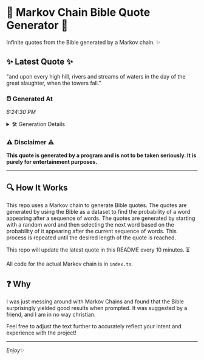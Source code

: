 # 📖 Markov Chain Bible Quote Generator 📖

Infinite quotes from the Bible generated by a Markov chain. ✨

## ✨ Latest Quote ✨
"and upon every high hill, rivers and streams of waters in the day of the great slaughter, when the towers fall."

### ⏰ Generated At
*6:24:30 PM*

<details>
    <summary>🛠️ Generation Details</summary>
    <p>
        <strong>🌱 Seed:</strong> and<br>
        <strong>🔄 Iterations:</strong> 20<br>
        <strong>📜 Context History:</strong><br>[ and ]: upon<br>[ and, upon ]: every<br>[ and, upon, every ]: high<br>[ and, upon, every, high ]: hill,<br>[ and, upon, every, high, hill, ]: rivers<br>[ and, upon, every, high, hill,, rivers ]: and<br>[ upon, every, high, hill,, rivers, and ]: streams<br>[ every, high, hill,, rivers, and, streams ]: of<br>[ high, hill,, rivers, and, streams, of ]: waters<br>[ hill,, rivers, and, streams, of, waters ]: in<br>[ rivers, and, streams, of, waters, in ]: the<br>[ and, streams, of, waters, in, the ]: day<br>[ streams, of, waters, in, the, day ]: of<br>[ of, waters, in, the, day, of ]: the<br>[ waters, in, the, day, of, the ]: great<br>[ in, the, day, of, the, great ]: slaughter,<br>[ the, day, of, the, great, slaughter, ]: when<br>[ day, of, the, great, slaughter,, when ]: the<br>[ of, the, great, slaughter,, when, the ]: towers<br>[ the, great, slaughter,, when, the, towers ]: fall.<br>
    </p>
</details>

### ⚠️ Disclaimer ⚠️
**This quote is generated by a program and is not to be taken seriously. It is purely for entertainment purposes.**

---

## 🔍 How It Works

This repo uses a Markov chain to generate Bible quotes. The quotes are generated by using the Bible as a dataset to find the probability of a word appearing after a sequence of words. The quotes are generated by starting with a random word and then selecting the next word based on the probability of it appearing after the current sequence of words. This process is repeated until the desired length of the quote is reached.

This repo will update the latest quote in this README every 10 minutes. ⏳

All code for the actual Markov chain is in `index.ts`.

## ❓ Why

I was just messing around with Markov Chains and found that the Bible surprisingly yielded good results when prompted. 
It was suggested by a friend, and I am in no way christian.

Feel free to adjust the text further to accurately reflect your intent and experience with the project!

---

*Enjoy*✨
